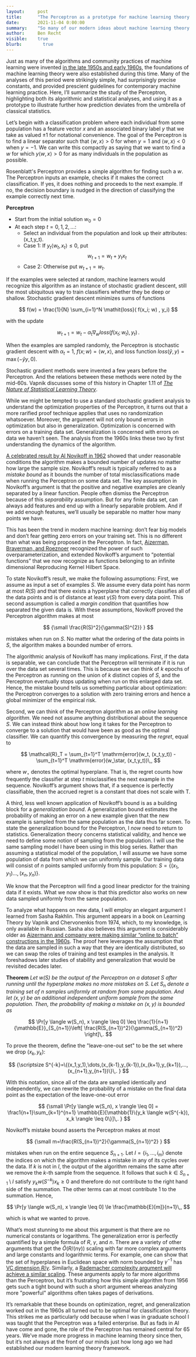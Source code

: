 ```yaml
---
layout:     post
title:      "The Perceptron as a prototype for machine learning theory."
date:       2021-11-04 0:00:00
summary:    "So many of our modern ideas about machine learning theory came from studying the perceptron. In fact, it's not clear that we've really had any new ideas since."
author:     Ben Recht
visible:    true
blurb: 		  true
---
```


Just as many of the algorithms and community practices of machine learning were invented [in the late 1950s and early 1960s](http://www.argmin.net/2021/10/20/highleyman/), the foundations of machine learning theory were also established during this time. Many of the analyses of this period were strikingly simple, had surprisingly precise constants, and provided prescient guidelines for contemporary machine learning practice. Here, I’ll summarize the study of the Perceptron, highlighting both its algorithmic and statistical analyses, and using it as a prototype to illustrate further how prediction deviates from the umbrella of classical statistics.

Let’s begin with a classification problem where each individual from some population has a feature vector $x$ and an associated binary label $y$ that we take as valued $\pm 1$ for notational convenience. The goal of the Perceptron is to find a linear separator such that $\langle w, x \rangle>0$ for when $y=1$ and $\langle w, x \rangle<0$ when $y=-1$. We can write this compactly as saying that we want to find a $w$ for which $y \langle w, x \rangle >0$ for as many individuals in the population as possible.

Rosenblatt's Perceptron provides a simple algorithm for finding such a $w$. The Perceptron inputs an example, checks if it makes the correct classification. If yes, it does nothing and proceeds to the next example. If no, the decision boundary is nudged in the direction of classifying the example correctly next time.

**Perceptron**

* Start from the initial solution $w_0=0$
* At each step $t=0,1,2,...$:
  - Select an individual from the population and look up their attributes: (x_t,y_t).
  - Case 1: If $y_t\langle w_t, x_t\rangle \leq 0$, put
$$
w_{t+1} = w_t + y_t x_t  
$$
  - Case 2: Otherwise put $w_{t+1} = w_t$.

If the examples were selected at random, machine learners would recognize this algorithm as an instance of stochastic gradient descent, still the most ubiquitous way to train classifiers whether they be deep or shallow. Stochastic gradient descent minimizes sums of functions

$$
    f(w) = \frac{1}{N} \sum_{i=1}^N \mathit{loss}( f(x_i; w) , y_i)
$$

with the update

$$
    w_{t+1} = w_t - \alpha_t \nabla_w \mathit{loss}( f(x_t; w_t) , y_t)\,.
$$

When the examples are sampled randomly, the Perceptron is stochastic gradient descent with $\alpha_t=1$, $f(x;w) = \langle w,x \rangle$, and loss function $\mathit{loss}(\hat{y},y) = \max(-\hat{y} y, 0)$.

Stochastic gradient methods were invented a few years before the Perceptron. And the relations between these methods were noted by the mid-60s. Vapnik discusses some of this history in Chapter 1.11 of [_The Nature of Statistical Learning Theory_](https://link.springer.com/book/10.1007/978-1-4757-3264-1).

While we might be tempted to use a standard stochastic gradient analysis to understand the optimization properties of the Perceptron, it turns out that a more rarified proof technique applies that uses no randomization whatsoever. Moreover, the argument will not only bound errors in optimization but also in generalization. Optimization is concerned with errors on a training data set. Generalization is concerned with errors on data we haven’t seen. The analysis from the 1960s links these two by first understanding the dynamics of the algorithm.

[A celebrated result by Al Novikoff in 1962](https://cs.uwaterloo.ca/~y328yu/classics/novikoff.pdf) showed that under reasonable conditions the algorithm makes a bounded number of updates no matter how large the sample size. Novikoff’s result is typically referred to as a _mistake bound_ as it bounds the number of total misclassifications made when running the Perceptron on some data set. The key assumption in Novikoff’s argument is that the positive and negative examples are cleanly separated by a linear function. People often dismiss the Perceptron because of this _separability_ assumption. But for any finite data set, can always add features and end up with a linearly separable problem. And if we add enough features, we’ll usually be separable no matter how many points we have.

This has been the trend in modern machine learning: don’t fear big models and don’t fear getting zero errors on your training set. This is no different than what was being proposed in the Perceptron. In fact, [Aizerman, Braverman, and Roeznoer](https://cs.uwaterloo.ca/~y328yu/classics/kernel.pdf) recognized the power of such overparameterization, and extended Novikoff’s argument to “potential functions” that we now recognize as functions belonging to an infinite dimensional Reproducing Kernel Hilbert Space.

To state Novikoff’s result, we make the following assumptions: First, we assume as input a set of examples $S$. We assume every data point has norm at most $R(S)$ and that there exists a hyperplane that correctly classifies all of the data points and is of distance at least $\gamma(S)$ from every data point. This second assumption is called a _margin condition_ that quantifies how separated the given data is. With these assumptions, Novikoff proved the Perceptron algorithm makes at most

$$
{\small
\frac{R(S)^2}{\gamma(S)^{2}}
}
$$

mistakes when run on $S$. No matter what the ordering of the data points in $S$, the algorithm makes a bounded number of errors.

The algorithmic analysis of Novikoff has many implications. First, if the data is separable, we can conclude that the Perceptron will terminate if it is run over the data set several times. This is because we can think of $k$ epochs of the Perceptron as running on the union of $k$ distinct copies of $S$, and the Perceptron eventually stops updating when run on this enlarged data set. Hence, the mistake bound tells us something particular about optimization: the Perceptron converges to a solution with zero training errors and hence a global minimizer of the empirical risk.

Second, we can think of the Perceptron algorithm as an _online learning algorithm_. We need not assume anything distributional about the sequence $S$. We can instead think about how long it takes for the Perceptron to converge to a solution that would have been as good as the optimal classifier. We can quantify this convergence by measuring the _regret_, equal to

$$
    \mathcal{R}_T = \sum_{t=1}^T \mathrm{error}(w_t, (x_t,y_t)) - \sum_{t=1}^T \mathrm{error}(w_\star, (x_t,y_t))\,,
$$

where $w_\star$ denotes the optimal hyperplane. That is, the regret counts how frequently the classifier at step $t$ misclassifies the next example in the sequence. Novikoff’s argument shows that, if a sequence is perfectly classifiable, then the accrued regret is a constant that does not scale with T.

A third, less well known application of Novikoff’s bound is as a building block for a  _generalization bound_. A generalization bound estimates the probability of making an error on a new example given that the new example is sampled from the same population as the data thus far sceen. To state the generalization bound for the Perceptron, I _now_ need to return to statistics. Generalization theory concerns statistical validity, and hence we need to define some notion of sampling from the population. I will use the same sampling model I have been using in this blog series. Rather than assuming a statistical model of the population, I will assume we have some population of data from which we can uniformly sample. Our training data will consist of $n$ points sampled uniformly from this population: $S=\{(x_1,y_1)\ldots, (x_n,y_n) \}$.

We know that the Perceptron will find a good linear predictor for the training data if it exists. What we now show is that this predictor also works on new data sampled uniformly from the same population.

To analyze what happens on new data, I will employ an elegant argument I learned from Sasha Rakhlin. This argument appears in a book on Learning Theory by Vapnik and Chervonenkis from 1974, which, to my knowledge, is only available in Russian. Sasha also believes this argument is considerably older as [Aizermann and company were making similar “online to batch” constructions in the 1960s](http://www.mit.edu/~rakhlin/papers/chervonenkis_chapter.pdf). The proof here leverages the assumption that the data are sampled in such a way that they are identically distributed, so we can swap the roles of training and test examples in the analysis. It foreshadows later studies of stability and generalization that would be revisited decades later.

**Theorem** _Let $w(S)$ be the output of the Perceptron on a dataset $S$ after running until the hyperplane makes no more mistakes on $S$. Let $S_n$ denote a training set of $n$ samples uniformly at random from some population. And let $(x,y)$ be an additional independent uniform sample from the same population. Then, the probability of making a mistake on $(x,y)$ is bounded as_

$$
    \Pr[y \langle w(S_n), x \rangle \leq 0] \leq \frac{1}{n+1} {\mathbb{E}}_{S_{n+1}}\left[ \frac{R(S_{n+1})^2}{\gamma(S_{n+1})^2} \right]\,.
$$

To prove the theorem, define the "leave-one-out set" to be the set where we drop $(x_k,y_k)$:

$$
{\scriptsize
S^{-k}=\{(x_1,y_1),\dots,(x_{k-1},y_{k-1}),(x_{k+1},y_{k+1}),...,(x_{n+1},y_{n+1})\}\,.
}
$$

With this notation, since all of the data are sampled identically and independently, we can rewrite the probability of a mistake on the final data point as the expectation of the leave-one-out error

$$
{\small
\Pr[y \langle w(S_n), x \rangle   \leq 0]
= \frac1{n+1}\sum_{k=1}^{n+1} \mathbb{E}[\mathbb{1}\{y_k \langle w(S^{-k}), x_k \rangle \leq 0\}]\,.
}
$$

Novikoff’s mistake bound asserts the Perceptron makes at most

$$
{\small
m=\frac{R(S_{n+1})^2}{\gamma(S_{n+1})^2}
}
$$

mistakes when run on the entire sequence $S_{n+1}$. Let $I=\{i_1,\dots,i_m\}$ denote the indices on which the algorithm makes a mistake in any of its cycles over the data. If $k$ is not in $I$, the output of the algorithm remains the same after we remove the $k$-th sample from the sequence. It follows that such $k \in S_{n+1}\setminus I$ satisfy  $y_k w(S^{-k})x_k \geq 0$ and therefore do not contribute to the right hand side of the summation. The other terms can at most contribute $1$ to the summation.
Hence,

$$
\Pr[y \langle w(S_n), x \rangle \leq 0] \le \frac{\mathbb{E}[m]}{n+1}\,,
$$

which is what we wanted to prove.

What’s most stunning to me about this argument is that there are no numerical constants or logarithms. The generalization error is perfectly quantified by a simple formula of $R$, $\gamma$, and $n$. There are a variety of other arguments that get the $\tilde{O}(R/(n\gamma))$ scaling with far more complex arguments and large constants and logarithmic terms. For example, one can show that the set of hyperplanes in Euclidean space with norm bounded by $\gamma^{-1}$ has [VC dimension $R/\gamma$](https://www.wiley.com/en-us/Statistical+Learning+Theory-p-9780471030034). Similarly, a [Rademacher complexity argument will achieve a similar scaling](https://www.jmlr.org/papers/volume3/bartlett02a/bartlett02a.pdf). These arguments apply to far more algorithms than the Perceptron, but it’s frustrating how this simple algorithm from 1956 gets such a tight bound with such a short argument whereas analyzing more "powerful" algorithms often takes pages of derivations.

It’s remarkable that these bounds on optimization, regret, and generalization worked out in the 1960s all turned out to be optimal for classification theory. This strikes me as particularly odd because when I was in graduate school I was taught that the Perceptron was a failed enterprise. But as fads in AI have come and gone, the role of the Perceptron has remained central for 65 years. We’ve made more progress in machine learning theory since then, but it’s not always at the front of our minds just how long ago we had established our modern learning theory framework.
